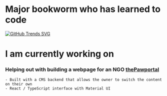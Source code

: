 # Major bookworm who has learned to code 

[![GitHub Trends SVG](https://api.githubtrends.io/user/svg/fridavbg/langs?time_range=one_year&include_private=True&loc_metric=changed&compact=True&theme=dark)](https://githubtrends.io)


# I am currently working on

  ### Helping out with building a webpage for an NGO [thePawportal](https://www.instagram.com/thepawportal/)
    - Built with a CMS backend that allows the owner to switch the content on their own
    - React / TypeScript interface with Material UI 
